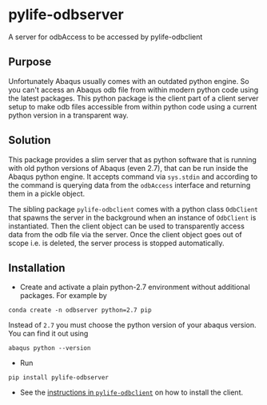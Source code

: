 # pylife-odbserver

A server for odbAccess to be accessed by pylife-odbclient


## Purpose

Unfortunately Abaqus usually comes with an outdated python engine. So you can't
access an Abaqus odb file from within modern python code using the latest
packages. This python package is the client part of a client server setup to
make odb files accessible from within python code using a current python
version in a transparent way.


## Solution

This package provides a slim server that as python software that is running
with old python versions of Abaqus (even 2.7), that can be run inside the
Abaqus python engine. It accepts command via `sys.stdin` and according to the
command is querying data from the `odbAccess` interface and returning them in a
pickle object.

The sibling package `pylife-odbclient` comes with a python class `OdbClient`
that spawns the server in the background when an instance of `OdbClient` is
instantiated. Then the client object can be used to transparently access data
from the odb file via the server. Once the client object goes out of scope
i.e. is deleted, the server process is stopped automatically.


## Installation

* Create and activate a plain python-2.7 environment without additional
  packages.  For example by
```
conda create -n odbserver python=2.7 pip
```

Instead of `2.7` you must choose the python version of your abaqus version. You
can find it out using

```
abaqus python --version
```

* Run
```
pip install pylife-odbserver
```

* See the <a href="../odbclient/">instructions in `pylife-odbclient`</a> on how
  to install the client.
